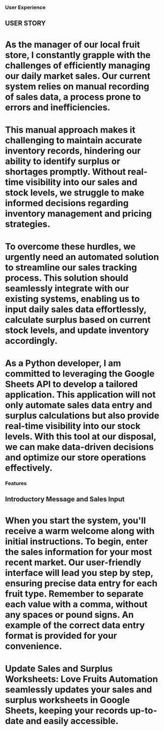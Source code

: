 
### User Experience
## USER STORY
# As the manager of our local fruit store, I constantly grapple with the challenges of efficiently managing our daily market sales. Our current system relies on manual recording of sales data, a process prone to errors and inefficiencies.

# This manual approach makes it challenging to maintain accurate inventory records, hindering our ability to identify surplus or shortages promptly. Without real-time visibility into our sales and stock levels, we struggle to make informed decisions regarding inventory management and pricing strategies.

# To overcome these hurdles, we urgently need an automated solution to streamline our sales tracking process. This solution should seamlessly integrate with our existing systems, enabling us to input daily sales data effortlessly, calculate surplus based on current stock levels, and update inventory accordingly.
# As a Python developer, I am committed to leveraging the Google Sheets API to develop a tailored application. This application will not only automate sales data entry and surplus calculations but also provide real-time visibility into our stock levels. With this tool at our disposal, we can make data-driven decisions and optimize our store operations effectively.



### Features
## Introductory Message and Sales Input
# When you start the system, you'll receive a warm welcome along with initial instructions. To begin, enter the sales information for your most recent market. Our user-friendly interface will lead you step by step, ensuring precise data entry for each fruit type. Remember to separate each value with a comma, without any spaces or pound signs. An example of the correct data entry format is provided for your convenience.


# Update Sales and Surplus Worksheets: Love Fruits Automation seamlessly updates your sales and surplus worksheets in Google Sheets, keeping your records up-to-date and easily accessible.







